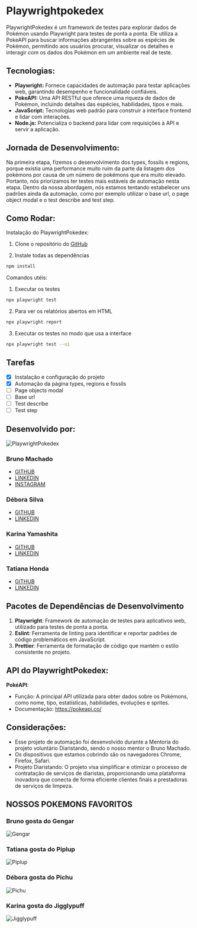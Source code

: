 # Playwrightpokedex

PlaywrightPokedex é um framework de testes para explorar dados de Pokémon usando Playwright para testes de ponta a ponta. Ele utiliza a PokeAPI para buscar informações abrangentes sobre as espécies de Pokémon, permitindo aos usuários procurar, visualizar os detalhes e interagir com os dados dos Pokémon em um ambiente real de teste.

## Tecnologias:

- **Playwright:** Fornece capacidades de automação para testar aplicações web, garantindo desempenho e funcionalidade confiáveis.
- **PokeAPI:** Uma API RESTful que oferece uma riqueza de dados de Pokémon, incluindo detalhes das espécies, habilidades, tipos e mais.
- **JavaScript:** Tecnologias web padrão para construir a interface frontend e lidar com interações.
- **Node.js:** Potencializa o backend para lidar com requisições à API e servir a aplicação.

## Jornada de Desenvolvimento:

Na primeira etapa, fizemos o desenvolvimento dos types, fossils e regions, porque existia uma performance muito ruim da parte da listagem dos pokémons por causa de um número de pokémons que era muito elevado. Portanto, nós priorizamos ter testes mais estáveis de automação nesta etapa. Dentro da nossa abordagem, nós estamos tentando estabelecer uns padrões ainda da automação, como por exemplo utilizar o base url, o page object modal e o test describe and test step.

## Como Rodar:

Instalação do PlaywrightPokedex:

1. Clone o repositório do [GitHub](https://github.com/brunomachadors/playwrightpokedex)

2. Instale todas as dependências

```bash
npm install
```

Comandos utéis:

1. Executar os testes

```bash
npx playwright test
```

2. Para ver os relatórios abertos em HTML

```bash
npx playwright report
```

3. Executar os testes no modo que usa a interface

```bash
npx playwright test --ui
```

## Tarefas

- [x] Instalação e configuração do projeto
- [x] Automação da página types, regions e fossils
- [ ] Page objects modal
- [ ] Base url
- [ ] Test describe
- [ ] Test step

## Desenvolvido por:

![PlaywrightPokedex](https://res.cloudinary.com/dtglidvcw/image/upload/v1719424346/BUGBUSTER/ddpwunvf3prut2sbwyfo.png)

### **Bruno Machado**

- [GITHUB](https://github.com/brunomachadors)
- [LINKEDIN](https://www.linkedin.com/in/brunomrs/)
- [INSTAGRAM](https://www.instagram.com/brunomachadors/)

### **Débora Silva**

- [GITHUB](https://github.com/deborasilva2)
- [LINKEDIN](https://www.linkedin.com/in/debora1silva2/)

### **Karina Yamashita**

- [GITHUB](https://github.com/KarinaYamashita)
- [LINKEDIN](https://www.linkedin.com/in/karina-yamashita-b82b626b/)

### **Tatiana Honda**

- [GITHUB](https://github.com/TatianaHonda58)
- [LINKEDIN](https://www.linkedin.com/in/tatiana-honda/)

## Pacotes de Dependências de Desenvolvimento

1. **Playwright**: Framework de automação de testes para aplicativos web, utilizado para testes de ponta a ponta.
2. **Eslint**: Ferramenta de linting para identificar e reportar padrões de código problemáticos em JavaScript.
3. **Prettier**: Ferramenta de formatação de código que mantém o estilo consistente no projeto.

## API do PlaywrightPokedex:

**PokéAPI**:

- Função: A principal API utilizada para obter dados sobre os Pokémons, como nome, tipo, estatísticas, habilidades, evoluções e sprites.
- Documentação: https://pokeapi.co/

## Considerações:

- Esse projeto de automação foi desenvolvido durante a Mentoria do projeto voluntário Diaristando, sendo o nosso mentor o Bruno Machado.
- Os dispositivos que estamos cobrindo são os navegadores Chrome, Firefox, Safari.
- Projeto Diaristando: O projeto visa simplificar e otimizar o processo de contratação de serviços de diaristas, proporcionando uma plataforma inovadora que conecta de forma eficiente clientes finais a prestadoras de serviços de limpeza.

## NOSSOS POKEMONS FAVORITOS

### Bruno gosta do Gengar

![Gengar](https://raw.githubusercontent.com/PokeAPI/sprites/master/sprites/pokemon/other/official-artwork/94.png)

### Tatiana gosta do Piplup

![Piplup](https://raw.githubusercontent.com/PokeAPI/sprites/master/sprites/pokemon/other/official-artwork/393.png)

### Débora gosta do Pichu

![Pichu](https://raw.githubusercontent.com/PokeAPI/sprites/master/sprites/pokemon/other/official-artwork/172.png)

### Karina gosta do Jigglypuff

![Jigglypuff](https://raw.githubusercontent.com/PokeAPI/sprites/master/sprites/pokemon/other/official-artwork/39.png)
